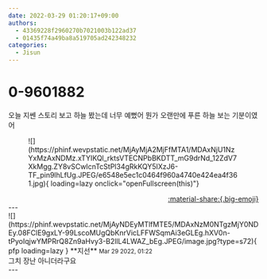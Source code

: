 ```yaml
---
date: 2022-03-29 01:20:17+09:00
authors:
  - 43369228f2960270b7021003b122ad37
  - 01435f74a49ba8a519705ad242348232
categories:
  - Jisun
---
```


# 0-9601882

<div class="post-container" markdown="1">
<div class="content-container md-sidebar__scrollwrap" markdown="1">

오늘 지쎈 스토리 보고 하늘 봤는데 너무 예뻤어 뭔가 오랜만에 푸른 하늘 보는 기분이였어
<figure markdown="1">
![](https://phinf.wevpstatic.net/MjAyMjA2MjFfMTA1/MDAxNjU1NzYxMzAxNDMz.xTYIKQl_rktsVTECNPbBKDTT_mG9drNd_12ZdV7XkMgg.ZY8vSCwIcnTcStPl34gRkKQY5IXzJ6-TF_pin9lhLfUg.JPEG/e6548e5ec1c0464f960a4740e424ea4f361.jpg){ loading=lazy onclick="openFullscreen(this)"}
</figure>


</div>
</div>

<div style="text-align: right;" markdown="1">
<a href="https://weverse.io/fromis9/fanpost/0-9601882" style="text-align: right;">:material-share:{.big-emoji}</a>
</div>
---

<div class="comments-container md-sidebar__scrollwrap" markdown="1">
<div class="comment" markdown="1">
<div class='id-container' markdown="1">
![](https://phinf.wevpstatic.net/MjAyNDEyMTlfMTE5/MDAxNzM0NTgzMjY0NDEy.08FClE9gxLY-99LscoMUgQbKnrVicLFFWSqmAi3eGLEg.hXV0n-tPyoIqjwYMPRrQ8Zn9aHvy3-B2llL4LWAZ_bEg.JPEG/image.jpg?type=s72){ pfp loading=lazy }
**<span class="artist">지선</span>** <small>Mar 29 2022, 01:22</small><br>
</div>
<div class='comment-body' markdown="1">
그치 장난 아니더라구요
</div>
</div>
</div>
---
